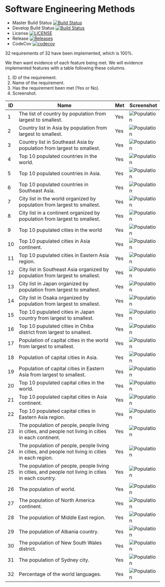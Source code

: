 # Software Engineering Methods

- Master Build Status [![Build Status](https://travis-ci.org/Group-6-DevOps/Group6.svg?branch=master)](https://travis-ci.org/Group-6-DevOps/Group6)
- Develop Build Status [![Build Status](https://travis-ci.org/Group-6-DevOps/Group6.svg?branch=develop)](https://travis-ci.org/Group-6-DevOps/Group6)
- License [![LICENSE](https://img.shields.io/github/license/Group-6-DevOps/Group6.svg?style=flat-square)](https://github.com/Group-6-DevOps/Group6/blob/master/LICENSE)
- Release [![Releases](https://img.shields.io/github/release/Group-6-DevOps/Group6/all.svg?style=flat-square)](https://github.com/Group-6-DevOps/Group6/releases)
- CodeCov [![codecov](https://codecov.io/gh/Group-6-DevOps/Group6/branch/master/graph/badge.svg?token=OVX5WK264O)](https://codecov.io/gh/Group-6-DevOps/Group6)

32 requirements of 32 have been implemented, which is 100%.

We then want evidence of each feature being met. We will evidence implemented features with a table following these columns. 
1. ID of the requirement.
2. Name of the requirement.
3. Has the requirement been met (Yes or No).
4. Screenshot.

| ID | Name | Met | Screenshot | 
| ---- | ----- | ----- | -------- |
| 1 | The list of country by population from largest to smallest. | Yes | ![Population](images/1.PNG)
| 2 | Country list in Asia by population from largest to smallest. | Yes | ![Population](images/2.PNG)
| 3 | Country list in Southeast Asia by population from largest to smallest. | Yes | ![Population](images/3.PNG)
| 4 | Top 10 populated countries in the world. | Yes | ![Population](images/4.JPG)
| 5 | Top 10 populated countries in Asia. | Yes | ![Population](images/5.PNG)
| 6 | Top 10 populated countries in Southeast Asia. | Yes | ![Population](images/6.PNG)
| 7 | City list in the world organized by population from largest to smallest. | Yes | ![Population](images/7.PNG)
| 8 | City list in a continent organized by population from largest to smallest. | Yes | ![Population](images/8.PNG)
| 9 | Top 10 pupulated cities in the world | Yes | ![Population](images/9.PNG)
| 10 | Top 10 pupulated cities in Asia continent. | Yes | ![Population](images/10.PNG)
| 11 | Top 10 pupulated cities in Eastern Asia region. | Yes | ![Population](images/11.PNG)
| 12 | City list in Southeast Asia organized by population from largest to smallest. | Yes | ![Population](images/12.PNG)
| 13 | City list in Japan organized by population from largest to smallest. | Yes | ![Population](images/13.PNG)
| 14 | City list in Osaka organized by population from largest to smallest. | Yes | ![Population](images/14.PNG)
| 15 | Top 10 pupulated cities in Japan country from largest to smallest. | Yes | ![Population](images/15.PNG)
| 16 | Top 10 pupulated cities in Chiba district from largest to smallest. | Yes | ![Population](images/16.PNG)
| 17 | Population of capital cities in the world from largest to smallest. | Yes | ![Population](images/17.png)
| 18 | Population of capital cities in Asia. | Yes | ![Population](images/18.png)
| 19 | Population of capital cities in Eastern Asia from largest to smallest. | Yes | ![Population](images/19.png)
| 20 | Top 10 populated capital cities in the world. | Yes | ![Population](images/20.png)
| 21 | Top 10 populated capital cities in Asia continent. | Yes | ![Population](images/21.png)
| 22 | Top 10 populated capital cities in Eastern Asia region. | Yes | ![Population](images/22.png)
| 23 | The population of people, people living in cities, and people not living in cities in each continent. | Yes | ![Population](images/23.png)
| 24 | The population of people, people living in cities, and people not living in cities in each region. | Yes | ![Population](images/24.png)
| 25 | The population of people, people living in cities, and people not living in cities in each country. | Yes | ![Population](images/25.png)
| 26 | The population of world. | Yes | ![Population](images/26.png)
| 27 | The population of North America continent. | Yes | ![Population](images/27.png)
| 28 | The population of Middle East region. | Yes | ![Population](images/28.png)
| 29 | The population of Albania country. | Yes | ![Population](images/29.png)
| 30 | The population of New South Wales district. | Yes | ![Population](images/30.png)
| 31 | The population of Sydney city. | Yes | ![Population](images/31.png)
| 32 | Percentage of the world languages. | Yes | ![Population](images/32.png)
